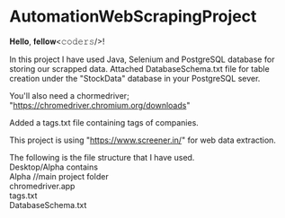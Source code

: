 # AutomationWebScrapingProject

𝐇𝐞𝐥𝐥𝐨, 𝐟𝐞𝐥𝐥𝐨𝐰<𝚌𝚘𝚍𝚎𝚛𝚜/>!

In this project I have used Java, Selenium and PostgreSQL database for storing our scrapped data. Attached DatabaseSchema.txt file for table creation 
under the "StockData" database in your PostgreSQL sever.

You'll also need a chormedriver; "https://chromedriver.chromium.org/downloads"

Added a tags.txt file containing tags of companies.

This project is using "https://www.screener.in/" for web data extraction.

The following is the file structure that I have used.<br/>
Desktop/Alpha contains<br/>
    Alpha			//main project folder <br/>
    chromedriver.app<br/>
    tags.txt<br/>
    DatabaseSchema.txt<br/>
